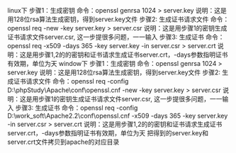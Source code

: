 linux下
步骤1：生成密钥
命令：openssl genrsa 1024 > server.key
说明：这是用128位rsa算法生成密钥，得到server.key文件
步骤2: 生成证书请求文件
命令：openssl req -new -key server.key > server.csr
说明：这是用步骤1的密钥生成证书请求文件server.csr, 这一步提很多问题，一一输入
步骤3: 生成证书
命令：openssl req -x509 -days 365 -key server.key -in server.csr > server.crt
说明：这是用步骤1,2的的密钥和证书请求生成证书server.crt，-days参数指明证书有效期，单位为天
window下
步骤1：生成密钥
命令：openssl genrsa 1024 > server.key
说明：这是用128位rsa算法生成密钥，得到server.key文件
步骤2: 生成证书请求文件
命令：openssl req -config D:\phpStudy\Apache\conf\openssl.cnf -new -key server.key > server.csr
说明：这是用步骤1的密钥生成证书请求文件server.csr, 这一步提很多问题，一一输入
步骤3: 生成证书
命令：openssl req -config D:\work_soft\Apache2.2\conf\openssl.cnf -x509 -days 365 -key server.key -in server.csr > server.crt
说明：这是用步骤1,2的的密钥和证书请求生成证书server.crt，-days参数指明证书有效期，单位为天
把得到的server.key和server.crt文件拷贝到apache的对应目录
